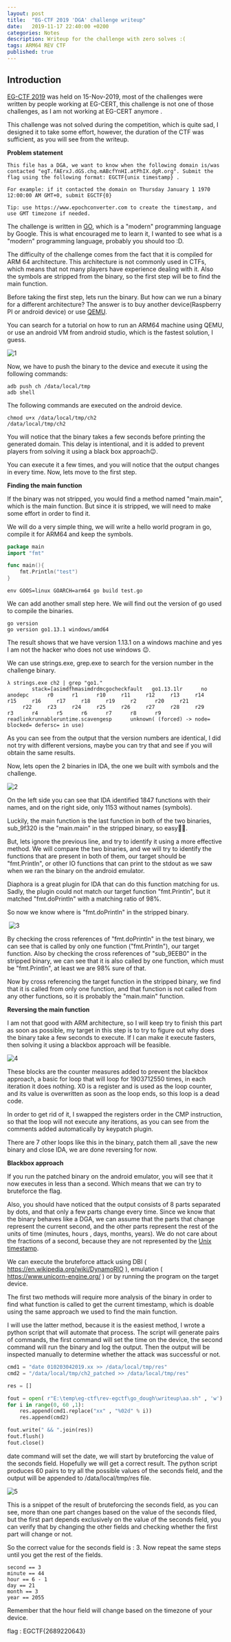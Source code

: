 ```yaml
---
layout: post
title:  "EG-CTF 2019 'DGA' challenge writeup"
date:   2019-11-17 22:40:00 +0200
categories: Notes
description: Writeup for the challenge with zero solves :( 
tags: ARM64 REV CTF
published: true
---
```

## **Introduction**

[EG-CTF 2019](https://ctf2019.egcert.eg) was held on 15-Nov-2019, most of the challenges were written by people working at EG-CERT,  this challenge is not one of those challenges, as I am not working at EG-CERT anymore .

This challenge was not solved during the competition, which is quite sad, I designed it to take some effort, however, the duration of the CTF was sufficient, as you will see from the writeup.

**Problem statement**

```
This file has a DGA, we want to know when the following domain is/was contacted "egT.fAErxJ.dGS.chq.mABcfYnHI.atPhIX.dgR.org". Submit the flag using the following format: EGCTF{unix timestamp} .

For example: if it contacted the domain on Thursday January 1 1970 12:00:00 AM GMT+0, submit EGCTF{0}

Tip: use https://www.epochconverter.com to create the timestamp, and use GMT timezone if needed.

```



The challenge is written in [GO](https://golang.org), which is a "modern" programming language by Google. This is what encouraged me to learn it, I wanted to see what is a "modern" programming language, probably you should too :D.

The difficulty of the challenge comes from the fact that it is compiled for ARM 64 architecture. This architecture is not commonly used in CTFs, which means that not many players have experience dealing with it. Also the symbols are stripped from the binary, so the first step will be to find the main function.

Before taking the first step, lets run the binary. But how can we run a binary for a different architecture? The answer is to buy another device(Raspberry PI or android device) or use [QEMU](https://www.qemu.org).

You can search for a tutorial on how to run an ARM64 machine using QEMU, or use an android VM from android studio, which is the fastest solution, I guess.

![1](E:\temp\11x256.github.io\images\2\1.PNG)

Now, we have to push the binary to the device and execute it using the following commands:

```shell
adb push ch /data/local/tmp
adb shell
```

The following commands are executed on the android device.

```shell
chmod u+x /data/local/tmp/ch2
/data/local/tmp/ch2
```

You will notice that the binary takes a few seconds before printing the generated domain. This delay is intentional, and it is added to prevent players from solving it using a black box approach:wink:.

You can execute it a few times, and you will notice that the output changes in every time. Now, lets move to the first step.



**Finding the main function**

If the binary was not stripped, you would find a method named "main.main", which is the main function. But since it is stripped, we will need to make some effort in order to find it.

We will do a very simple thing, we will write a hello world program in go, compile it for ARM64 and keep the symbols.

```go
package main
import "fmt"

func main(){
	fmt.Println("test")
}
```

```shell
env GOOS=linux GOARCH=arm64 go build test.go
```

We can add another small step here. We will find out the version of go used to compile the binaries.

```shell
go version
go version go1.13.1 windows/amd64
```

The result shows that we have version 1.13.1 on a windows machine and yes I am not the hacker who does not use windows :wink:.

We can use strings.exe, grep.exe to search for the version number in the challenge binary.

```shell
λ strings.exe ch2 | grep "go1."
        stack=[asimdfhmasimdrdmcgocheckfault   go1.13.1lr      no anodepc      r0      r1      r10     r11     r12     r13     r14     r15     r16     r17     r18     r19     r2      r20     r21
     r22     r23     r24     r25     r26     r27     r28     r29     r3      r4      r5      r6      r7      r8      r9      readlinkrunnableruntime.scavengesp      unknown( (forced) -> node= blocked= defersc= in use)
```

As you can see from the output that the version numbers are identical, I did not try with different versions, maybe you can try that and see if you will obtain the same results.

Now, lets open the 2 binaries in IDA, the one we built with symbols and the challenge.

![2](E:\temp\11x256.github.io\images\2\2.png)

On the left side you can see that IDA identified 1847 functions with their names, and on the right side, only 1153 without names (symbols).

Luckily, the main function is the last function in both of the two binaries, sub_9f320 is the "main.main" in the stripped binary, so easy🤦‍♂️.

But, lets ignore the previous line, and try to identify it using a more effective method. We will compare the two binaries, and we will try to identify the functions that are present in both of them, our target should be "fmt.Println", or other IO functions that can print to the stdout as we saw when we ran the binary on the android emulator.

Diaphora is a great plugin for IDA that can do this function matching for us. Sadly, the plugin could not match our target function "fmt.Println", but it matched "fmt.doPrintln" with a matching ratio of 98%.

So now we know where is "fmt.doPrintln" in the stripped binary.

​	![3](E:\temp\11x256.github.io\images\2\3.PNG)

By checking the cross references of "fmt.doPrintln" in the test binary, we can see that is called by only one function ("fmt.Println"), our target function. Also by checking the cross references of "sub_9EEB0" in the stripped binary, we can see that it is also called by one function, which must be "fmt.Println", at least we are 98% sure of that.

Now by cross referencing the target function in the stripped binary, we find that it is called from only one function, and that function is not called from any other functions, so it is probably the "main.main" function.



**Reversing the main function**

I am not that good with ARM architecture, so I will keep try to finish this part as soon as possible, my target in this step is to try to figure out why does the binary take a few seconds to execute. If I can make it execute fasters, then solving it using a blackbox approach will be feasible.

![4](E:\temp\11x256.github.io\images\2\4.PNG)

These blocks are the counter measures added to prevent the blackbox approach, a basic for loop that will loop for 1903712550 times, in each iteration it does nothing. X0 is a register and is used as the loop counter, and its value is overwritten as soon as the loop ends, so this loop is a dead code.

In order to get rid of it, I swapped the registers order in the CMP instruction, so that the loop will not execute any iterations, as you can see from the comments added automatically by keypatch plugin.

There are 7 other loops like this in the binary, patch them all ,save the new binary and close IDA, we are done reversing for now.

**Blackbox approach**

If you run the patched binary on the android emulator, you will see that it now executes in less than a second. Which means that we can try to bruteforce the flag.

Also, you should have noticed that the output consists of 8 parts separated by dots, and that only a few parts change every time. Since we know that the binary behaves like a DGA, we can assume that the parts that change represent the current second, and the other parts represent the rest of the units of time (minutes, hours , days, months, years). We do not care about the fractions of a second, because they are not represented by the [Unix timestamp](https://en.wikipedia.org/wiki/Unix_time).

We can execute the bruteforce attack using DBI ( https://en.wikipedia.org/wiki/DynamoRIO ), emulation ( https://www.unicorn-engine.org/ ) or by running the program on the target device.

The first two methods will require more analysis of the binary in order to find what function is called to get the current timestamp, which is doable using the same approach we used to find the main function.

I will use the latter method, because it is the easiest method, I wrote a python script that will automate that process. The script will generate pairs of commands, the first command will set the time on the device, the second command will run the binary and log the output. Then the output will be inspected manually to determine whether the attack was successful or not.

```python
cmd1 = "date 010203042019.xx >> /data/local/tmp/res"
cmd2 = "/data/local/tmp/ch2_patched >> /data/local/tmp/res"

res = []

fout = open( r"E:\temp\eg-ctf\rev-egctf\go_dough\writeup\aa.sh" , 'w')
for i in range(0, 60 ,1):
    res.append(cmd1.replace("xx" , "%02d" % i))
    res.append(cmd2)

fout.write(" && ".join(res))
fout.flush()
fout.close()

```

date command will set the date, we will start by bruteforcing the value of the seconds field. Hopefully we will get a correct result. The python script produces 60 pairs to try all the possible values of the seconds field, and the output will be appended to /data/local/tmp/res file.

![5](E:\temp\11x256.github.io\images\2\5.PNG)

This is a snippet of the result of bruteforcing the seconds field, as you can see, more than one part changes based on the value of the seconds filed, but the first part depends exclusively on the value of the seconds field, you can verify that by changing the other fields and checking whether the first part will change or not.

So the correct value for the seconds field is : 3. Now repeat the same steps until you get the rest of the fields.

```
second == 3
minute == 44
hour == 6 - 1
day == 21 
month == 3
year == 2055
```

Remember that the hour field will change based on the timezone of your device.

flag : EGCTF{2689220643}